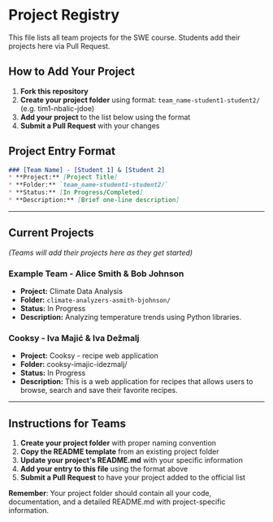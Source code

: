 # Project Registry

This file lists all team projects for the SWE course. Students add their projects here via Pull Request.

## How to Add Your Project

1. **Fork this repository**
2. **Create your project folder** using format: `team_name-student1-student2/` (e.g. tim1-nbalic-jdoe)
3. **Add your project** to the list below using the format
4. **Submit a Pull Request** with your changes

## Project Entry Format

```markdown
### [Team Name] - [Student 1] & [Student 2]
* **Project:** [Project Title]
* **Folder:** `team_name-student1-student2/`
* **Status:** [In Progress/Completed]
* **Description:** [Brief one-line description]
```

---

## Current Projects

*(Teams will add their projects here as they get started)*

### Example Team - Alice Smith & Bob Johnson
* **Project:** Climate Data Analysis
* **Folder:** `climate-analyzers-asmith-bjohnson/`
* **Status:** In Progress
* **Description:** Analyzing temperature trends using Python libraries.

### Cooksy - Iva Majić & Iva Dežmalj
* **Project:** Cooksy - recipe web application
* **Folder:** cooksy-imajic-idezmalj/
* **Status:** In Progress
* **Description:** This is a web application for recipes that allows users to browse, search and save their favorite recipes.

---

## Instructions for Teams

1. **Create your project folder** with proper naming convention
2. **Copy the README template** from an existing project folder
3. **Update your project's README.md** with your specific information
4. **Add your entry to this file** using the format above
5. **Submit a Pull Request** to have your project added to the official list

**Remember**: Your project folder should contain all your code, documentation, and a detailed README.md with project-specific information.